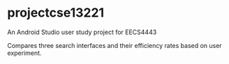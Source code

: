 # projectcse13221
An Android Studio user study project for EECS4443

Compares three search interfaces and their efficiency rates based on user experiment.
